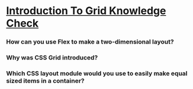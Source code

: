 # [Introduction To Grid Knowledge Check](https://www.theodinproject.com/lessons/node-path-intermediate-html-and-css-introduction-to-grid#knowledge-check)

### How can you use Flex to make a two-dimensional layout?

### Why was CSS Grid introduced?

### Which CSS layout module would you use to easily make equal sized items in a container?

